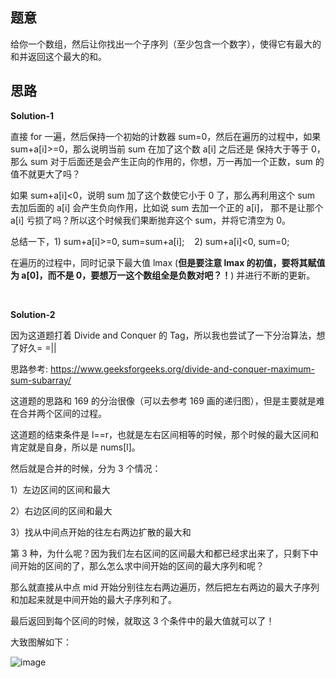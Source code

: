 ## 题意
   给你一个数组，然后让你找出一个子序列（至少包含一个数字），使得它有最大的和并返回这个最大的和。
   
## 思路
   **Solution-1**
   
   直接 for 一遍，然后保持一个初始的计数器 sum=0，然后在遍历的过程中，如果 sum+a[i]>=0，那么说明当前 sum 在加了这个数 a[i] 之后还是
   保持大于等于 0，那么 sum 对于后面还是会产生正向的作用的，你想，万一再加一个正数，sum 的值不就更大了吗？
   
   如果 sum+a[i]<0，说明 sum 加了这个数使它小于 0 了，那么再利用这个 sum 去加后面的 a[i] 会产生负向作用，比如说 sum 去加一个正的 a[i]，
   那不是让那个 a[i] 亏损了吗？所以这个时候我们果断抛弃这个 sum，并将它清空为 0。
   
   总结一下，1) sum+a[i]>=0, sum=sum+a[i]; &nbsp;&nbsp;  2) sum+a[i]<0, sum=0;
   
   在遍历的过程中，同时记录下最大值 lmax (**但是要注意 lmax 的初值，要将其赋值为 a[0]，而不是 0，要想万一这个数组全是负数对吧？！**) 并进行不断的更新。
   
   </br>
   
   **Solution-2**
   
   因为这道题打着 Divide and Conquer 的 Tag，所以我也尝试了一下分治算法，想了好久= =||
   
   思路参考: https://www.geeksforgeeks.org/divide-and-conquer-maximum-sum-subarray/
   
   这道题的思路和 169 的分治很像（可以去参考 169 画的递归图），但是主要就是难在合并两个区间的过程。
   
   这道题的结束条件是 l==r，也就是左右区间相等的时候，那个时候的最大区间和肯定就是自身，所以是 nums[l]。
   
   然后就是合并的时候，分为 3 个情况：
   
   1）左边区间的区间和最大
   
   2）右边区间的区间和最大
   
   3）找从中间点开始的往左右两边扩散的最大和
   
   第 3 种，为什么呢？因为我们左右区间的区间最大和都已经求出来了，只剩下中间开始的区间的了，那么怎么求中间开始的区间的最大序列和呢？
   
   那么就直接从中点 mid 开始分别往左右两边遍历，然后把左右两边的最大子序列和加起来就是中间开始的最大子序列和了。
   
   最后返回到每个区间的时候，就取这 3 个条件中的最大值就可以了！
   
   大致图解如下：
   
   ![image](https://user-images.githubusercontent.com/16880879/42164229-f3ff1836-7e37-11e8-876f-d4921d7b6ae5.png)
